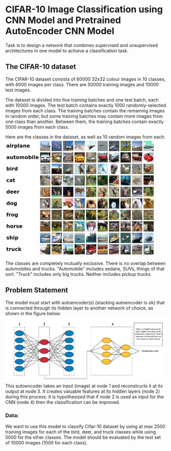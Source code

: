 # CIFAR-10 Image Classification using CNN Model and Pretrained AutoEncoder CNN Model 
Task is to design a network that combines supervised and unsupervised architectures in one model to achieve a classification task.

## The CIFAR-10 dataset
The CIFAR-10 dataset consists of 60000 32x32 colour images in 10 classes, with 6000 images per class. There are 50000 training images and 10000 test images.

The dataset is divided into five training batches and one test batch, each with 10000 images. The test batch contains exactly 1000 randomly-selected images from each class. The training batches contain the remaining images in random order, but some training batches may contain more images from one class than another. Between them, the training batches contain exactly 5000 images from each class.

Here are the classes in the dataset, as well as 10 random images from each: 
![alt text](https://github.com/shakhaout/cifar10_classification/blob/main/imgs/cifat10.png)

The classes are completely mutually exclusive. There is no overlap between automobiles and trucks. "Automobile" includes sedans, SUVs, things of that sort. "Truck" includes only big trucks. Neither includes pickup trucks. 

## Problem Statement
The model must start with autoencoder(s) (stacking autoencoder is ok) that is connected through its hidden layer to another network of choice, as shown in the figure below:
![alt text](https://github.com/shakhaout/cifar10_classification/blob/main/imgs/Problem_architecture.png)
This autoencoder takes an input (image) at node 1 and reconstructs it at its output at node 3. It creates valuable features at its hidden layers (node 2) during this process. it is hypothesized that if node 2 is used as input for the CNN (node 4) then the classification can be improved.
### Data:
We want to use this model to classify Cifar-10 dataset by using at max 2500 training images for each of the bird, deer, and truck classes while using 5000 for the other classes. The model should be evaluated by the test set of 10000 images (1000 for each class).

